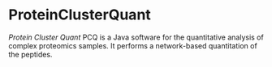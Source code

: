 # ProteinClusterQuant

*Protein Cluster Quant* PCQ is a Java software for the quantitative analysis of complex proteomics samples. It performs a network-based quantitation of the peptides.
